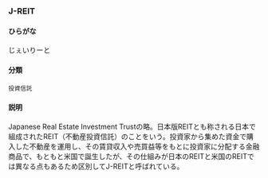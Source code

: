 <div style="display:none;">

## [あ行](securities-terms?id=あ行)
## [か行](securities-terms?id=か行)
## [さ行](securities-terms?id=さ行)
## [た行](securities-terms?id=た行)
## [な行](securities-terms?id=な行)
## [は行](securities-terms?id=は行)
## [ま行](securities-terms?id=ま行)
## [や行](securities-terms?id=や行)
## [ら行](securities-terms?id=ら行)
## [わ行](securities-terms?id=わ行)
## [英数字・記号](securities-terms?id=英数字・記号)

</div>

### J-REIT

#### ひらがな

じぇいりーと

#### 分類

`投資信託`

#### 説明

Japanese Real Estate Investment Trustの略。日本版REITとも称される日本で組成されたREIT（不動産投資信託）のことをいう。投資家から集めた資金で購入した不動産を運用し、その賃貸収入や売買益等をもとに投資家に分配する金融商品で、もともと米国で誕生したが、その仕組みが日本のREITと米国のREITでは異なる点もあるため区別してJ-REITと呼ばれている。

